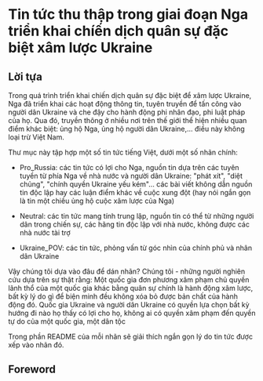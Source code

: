 # Tin tức thu thập trong giai đoạn Nga triển khai chíến dịch quân sự đặc biệt xâm lược Ukraine

## Lời tựa

Trong quá trình triển khai chiến dịch quân sự đặc biệt để xâm lược Ukraine, Nga đã triển khai các hoạt động thông tin, tuyên truyền để tấn công vào người dân Ukraine và che đậy cho hành động phi nhân đạo, phi luật pháp của họ. Qua đó, truyền thông ở nhiều nơi trên thế giới thể hiện nhiều quan điểm khác biệt: ủng hộ Nga, ủng hộ người dân Ukraine,... điều này không loại trừ Việt Nam.

Thư mục này tập hợp một số tin tức tiếng Việt, dưới một số nhãn chính:

+ Pro_Russia: các tin tức có lợi cho Nga, nguồn tin dựa trên các tuyên tuyền từ phía Nga về nhà nước và người dân Ukraine: "phát xít", "diệt chủng", "chính quyền Ukraine yếu kém"... các bài viết không dẫn nguồn tin độc lập hay các luận điểm khác về cuộc xung đột (hay nói ngắn gọn là tin một chiều ủng hộ cuộc xâm lược của Nga)

+ Neutral: các tin tức mang tính trung lập, nguồn tin có thể  từ những người dân trong chiến sự, các hãng tin độc lập với nhà nước, không được các nhà nước tài trợ

+ Ukraine_POV: các tin tức, phỏng vấn từ góc nhìn của chính phủ và nhân dân Ukraine

Vậy chúng tôi dựa vào đâu để dán nhãn? Chúng tôi - những người nghiên cứu dựa trên sự thật rằng: Một quốc gia đơn phương xâm phạm chủ quyền lãnh thổ  của một quốc gia khác bằng quân sự chính là hành động xâm lược, bất kỳ lý do gì để biện minh đều không xóa bỏ được bản chất của hành động đó. Quốc gia Ukraine và người dân Ukraine có quyền lựa chọn bất kỳ hướng đi nào họ thấy có lợi cho họ, không ai có quyền xâm phạm đến quyền tự do của một quốc gia, một dân tộc

Trong phần README của mỗi nhãn sẽ giải thích ngắn gọn lý do tin tức được xếp vào nhãn đó.

## Foreword
